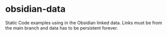 # obsidian-data
Static Code examples using in the Obsidian linked data. Links must be from the main branch and data has to be persistent forever. 
